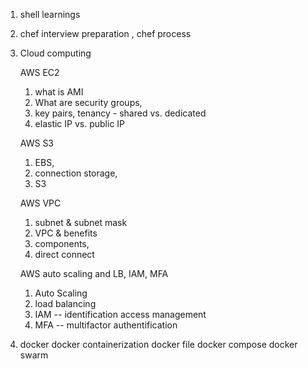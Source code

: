 1. shell learnings


2. chef interview preparation , chef process


3.  Cloud computing
    
    AWS EC2
     
     1. what is AMI
     2. What are security groups,
     3. key pairs, tenancy - shared vs. dedicated
     4. elastic IP vs. public IP
    
    AWS S3 
      
      1. EBS, 
      2. connection storage, 
      3. S3
    
    AWS VPC
    
      1. subnet & subnet mask
      2. VPC & benefits
      3. components, 
      4. direct connect
      
    AWS auto scaling and LB, IAM, MFA
    
    1. Auto Scaling
    2. load balancing
    3. IAM -- identification access management
    4. MFA --  multifactor authentification
    
4. docker
        docker containerization
        docker file
        docker compose
        docker swarm
